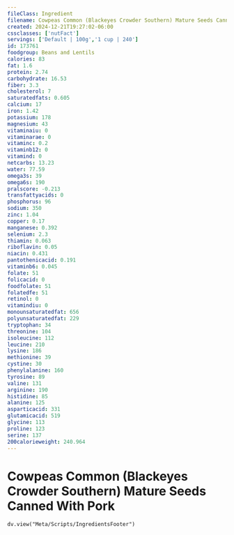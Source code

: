 ```yaml
---
fileClass: Ingredient
filename: Cowpeas Common (Blackeyes Crowder Southern) Mature Seeds Canned With Pork
created: 2024-12-21T19:27:02-06:00
cssclasses: ['nutFact']
servings: ['Default | 100g','1 cup | 240']
id: 173761
foodgroup: Beans and Lentils
calories: 83
fat: 1.6
protein: 2.74
carbohydrate: 16.53
fiber: 3.3
cholesterol: 7
saturatedfats: 0.605
calcium: 17
iron: 1.42
potassium: 178
magnesium: 43
vitaminaiu: 0
vitaminarae: 0
vitaminc: 0.2
vitaminb12: 0
vitamind: 0
netcarbs: 13.23
water: 77.59
omega3s: 39
omega6s: 190
pralscore: -0.213
transfattyacids: 0
phosphorus: 96
sodium: 350
zinc: 1.04
copper: 0.17
manganese: 0.392
selenium: 2.3
thiamin: 0.063
riboflavin: 0.05
niacin: 0.431
pantothenicacid: 0.191
vitaminb6: 0.045
folate: 51
folicacid: 0
foodfolate: 51
folatedfe: 51
retinol: 0
vitamindiu: 0
monounsaturatedfat: 656
polyunsaturatedfat: 229
tryptophan: 34
threonine: 104
isoleucine: 112
leucine: 210
lysine: 186
methionine: 39
cystine: 30
phenylalanine: 160
tyrosine: 89
valine: 131
arginine: 190
histidine: 85
alanine: 125
asparticacid: 331
glutamicacid: 519
glycine: 113
proline: 123
serine: 137
200calorieweight: 240.964
---
```


# Cowpeas Common (Blackeyes Crowder Southern) Mature Seeds Canned With Pork

```dataviewjs
dv.view("Meta/Scripts/IngredientsFooter")
```